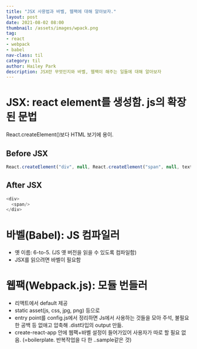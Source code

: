 ```yaml
---
title: "JSX 사용법과 바벨, 웹팩에 대해 알아보자."
layout: post
date: 2021-08-02 08:00
thumbnail: /assets/images/wpack.png
tag:
- react
- webpack
- babel
nav-class: til
category: til
author: Hailey Park
description: JSX란 무엇인지와 바벨, 웹팩이 해주는 일들에 대해 알아보자
---
```


# JSX: react element를 생성함. js의 확장된 문법 
React.createElement()보다 HTML 보기에 용이.

## Before JSX
```javascript
React.createElement("div", null, React.createElement("span", null, text)
```

## After JSX
```javascript
<div>
  <span/>
</div>
```

# 바벨(Babel): JS 컴파일러
- 옛 이름: 6-to-5. (JS 옛 버전을 읽을 수 있도록 컴파일함)
- JSX를 읽으려면 바벨이 필요함

# 웹팩(Webpack.js): 모듈 번들러
- 리액트에서 default 제공
- static asset(js, css, jpg, png) 등으로
- entry point를 config.js에서 정리하면 Js에서 사용하는 것들을 모아 주석, 불필요한 공백 등 없애고 압축해 .dist타입의 output 만듦.
- create-react-app 안에 웹팩+바벨 설정이 들어가있어 사용자가 따로 할 필요 없음. (=boilerplate. 반복작업을 다 한 ..sample같은 것)
